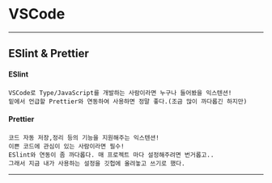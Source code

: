 # VSCode

---

## ESlint & Prettier

#### ESlint

```
VSCode로 Type/JavaScript를 개발하는 사람이라면 누구나 들어봤을 익스텐션!
밑에서 언급할 Prettier와 연동하여 사용하면 정말 좋다.(조금 많이 까다롭긴 하지만)
```

#### Prettier

```
코드 자동 저장,정리 등의 기능을 지원해주는 익스텐션!
이쁜 코드에 관심이 있는 사람이라면 필수!
ESlint와 연동이 좀 까다롭다. 매 프로젝트 마다 설정해주려면 번거롭고..
그래서 지금 내가 사용하는 설정을 깃헙에 올려놓고 쓰기로 했다.
```

---
